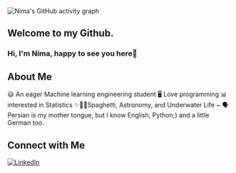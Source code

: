 ![Nima's GitHub activity graph](https://github-readme-activity-graph.vercel.app/graph?username=NimaAbdollahzadeh&theme=github-compact)
## Welcome to my Github.
### Hi, I'm Nima, happy to see you here👋

## About Me 

😃 An eager Machine learning engineering student
🖥️ Love programming
📊 interested in Statistics
✨🌌💫Spaghetti, Astronomy, and Underwater Life ~
🗣️ Persian is my mother tongue, but I know English, Python;) and a little German too.

## Connect with Me

[![LinkedIn](https://img.shields.io/badge/-LinkedIn-blue?style=flat&logo=linkedin)](https://www.linkedin.com/in/nima-abdollahzadeh/)


